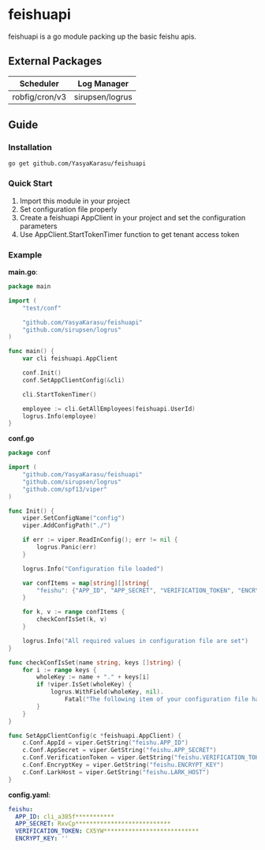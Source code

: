 # feishuapi

feishuapi is a go module packing up the basic feishu apis.

## External Packages

| Scheduler      | Log Manager     |
| -------------- | --------------- |
| robfig/cron/v3 | sirupsen/logrus |

## Guide

### Installation

```
go get github.com/YasyaKarasu/feishuapi
```

### Quick Start

1. Import this module in your project
2. Set configuration file properly
3. Create a feishuapi AppClient in your project and set the configuration parameters
4. Use AppClient.StartTokenTimer function to get tenant access token

### Example

**main.go**:

```go
package main

import (
	"test/conf"

	"github.com/YasyaKarasu/feishuapi"
	"github.com/sirupsen/logrus"
)

func main() {
	var cli feishuapi.AppClient

	conf.Init()
	conf.SetAppClientConfig(&cli)

	cli.StartTokenTimer()

	employee := cli.GetAllEmployees(feishuapi.UserId)
	logrus.Info(employee)
}

```

**conf.go**

```go
package conf

import (
	"github.com/YasyaKarasu/feishuapi"
	"github.com/sirupsen/logrus"
	"github.com/spf13/viper"
)

func Init() {
	viper.SetConfigName("config")
	viper.AddConfigPath("./")

	if err := viper.ReadInConfig(); err != nil {
		logrus.Panic(err)
	}

	logrus.Info("Configuration file loaded")

	var confItems = map[string][]string{
		"feishu": {"APP_ID", "APP_SECRET", "VERIFICATION_TOKEN", "ENCRYPT_KEY", "LARK_HOST"},
	}

	for k, v := range confItems {
		checkConfIsSet(k, v)
	}

	logrus.Info("All required values in configuration file are set")
}

func checkConfIsSet(name string, keys []string) {
	for i := range keys {
		wholeKey := name + "." + keys[i]
		if !viper.IsSet(wholeKey) {
			logrus.WithField(wholeKey, nil).
				Fatal("The following item of your configuration file hasn't been set properly: ")
		}
	}
}

func SetAppClientConfig(c *feishuapi.AppClient) {
	c.Conf.AppId = viper.GetString("feishu.APP_ID")
	c.Conf.AppSecret = viper.GetString("feishu.APP_SECRET")
	c.Conf.VerificationToken = viper.GetString("feishu.VERIFICATION_TOKEN")
	c.Conf.EncryptKey = viper.GetString("feishu.ENCRYPT_KEY")
	c.Conf.LarkHost = viper.GetString("feishu.LARK_HOST")
}

```

**config.yaml**:

```yaml
feishu:
  APP_ID: cli_a385f***********
  APP_SECRET: RxvCp***************************
  VERIFICATION_TOKEN: CX5YW***************************
  ENCRYPT_KEY: ''
```

